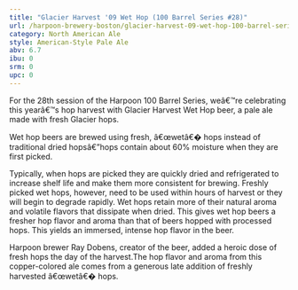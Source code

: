 ```yaml
---
title: "Glacier Harvest '09 Wet Hop (100 Barrel Series #28)"
url: /harpoon-brewery-boston/glacier-harvest-09-wet-hop-100-barrel-series-28/
category: North American Ale
style: American-Style Pale Ale
abv: 6.7
ibu: 0
srm: 0
upc: 0
---
```

For the 28th session of the Harpoon 100 Barrel Series, weâ€™re celebrating this yearâ€™s hop harvest with Glacier Harvest Wet Hop beer, a pale ale made with fresh Glacier hops.
 
Wet hop beers are brewed using fresh, â€œwetâ€� hops instead of traditional dried hopsâ€”hops contain about 60% moisture when they are first picked.

Typically, when hops are picked they are quickly dried and refrigerated to increase shelf life and make them more consistent for brewing. Freshly picked wet hops, however, need to be used within hours of harvest or they will begin to degrade rapidly. Wet hops retain more of their natural aroma and volatile flavors that dissipate when dried. This gives wet hop beers a fresher hop flavor and aroma than that of beers hopped with processed hops.
This yields an immersed, intense hop flavor in the beer.

Harpoon brewer Ray Dobens, creator of the beer, added a heroic dose of fresh hops the day of the harvest.The hop flavor and aroma from this copper-colored ale comes from a generous late addition of freshly harvested â€œwetâ€� hops.
